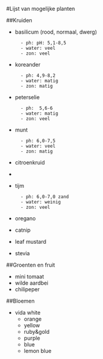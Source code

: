 #Lijst van mogelijke planten 


##Kruiden

* basilicum (rood, normaal, dwerg)

        - ph: pH: 5,1-8,5 
        - water: veel
        - zon: veel
+ koreander

        - ph: 4,9-8,2
        - water: matig
        - zon: matig
        
* peterselie

        - ph:  5,6-6
        - water: matig 
        - zon: veel
        
* munt 

        - ph: 6,0-7,5
        - water: veel
        - zon: matig
        
* citroenkruid
* 
* tijm

        - ph: 6,0-7,0 zand
        - water: weinig 
        - zon: veel
* oregano
* catnip
* leaf mustard
* stevia


##Groenten en fruit
* mini tomaat
* wilde aardbei
* chilipeper


##Bloemen
* vida white
    - orange
    - yellow
    - ruby&gold
    - purple
    - blue
    - lemon blue
    
